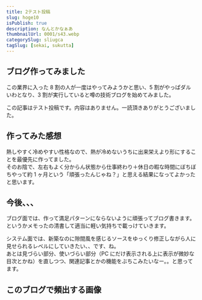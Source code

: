 ```yaml
---
title: 2テスト投稿
slug: hoge10
isPublish: true
description: なんとかなぁあ
thumbnailUrl: 0001/s43.webp
categorySlug: sliugca
tagSlug: [sekai, sukutta]
---
```


## ブログ作ってみました

この業界に入った 8 割の人が一度はやってみようかと思い、5 割がやっぱダルいわとなり、3 割が実行していると噂の技術ブログを始めてみました。

この記事はテスト投稿です。内容はありません。一読頂きありがとうございました。

## 作ってみた感想

熱しやすく冷めやすい性格なので、熱が冷めないうちに出来栄えより形にすることを最優先に作ってました。  
そのお陰で、左右もよく分からん状態から仕事終わり＋休日の暇な時間にぼちぼちやって約 1 ヶ月という「頑張ったんじゃね？」と思える結果になってよかったと思います。

## 今後、、、

ブログ面では、作って満足パターンにならないように頑張ってブログ書きます。  
というかメモったの清書して適当に軽い気持ちで載っけていきます。

システム面では、新築なのに隙間風を感じるソースをゆっくり修正しながら人に見せられるレベルにしていきたい、、です、ね。  
あとは見づらい部分、使いづらい部分（PC にだけ表示される上に表示が微妙な目次とかね）を直しつつ、関連記事とかの機能をぶちこみたいなー。。と思ってます。

## このブログで頻出する画像
